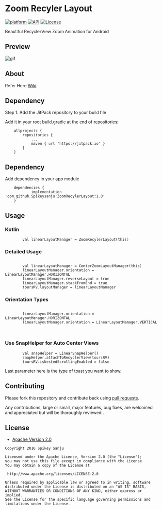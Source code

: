 # Zoom Recyler Layout

[![platform](https://img.shields.io/badge/platform-Android-yellow.svg)](https://www.android.com)
[![API](https://img.shields.io/badge/API-11%2B-brightgreen.svg?style=flat)](https://android-arsenal.com/api?level=22)
[![License](https://img.shields.io/badge/license-Apache%202-4EB1BA.svg?style=flat-square)](https://www.apache.org/licenses/LICENSE-2.0.html)

Beautiful RecyclerView Zoom Animation for Android

## Preview
![gif](https://raw.githubusercontent.com/Spikeysanju/ZoomRecylerLayout/master/ezgif.com-video-to-gif.gif)

## About

Refer Here [Wiki](https://github.com/yadav-rahul/TastyToast/wiki)

## Dependency

Step 1. Add the JitPack repository to your build file

Add it in your root build.gradle at the end of repositories:



```
	allprojects {
		repositories {
			...
			maven { url 'https://jitpack.io' }
		}
	}

```

## Dependency

Add dependency in your app module

```
	dependencies {
	        implementation 'com.github.Spikeysanju:ZoomRecylerLayout:1.0'
	}

```

## Usage

### Kotlin
```
        val linearLayoutManager = ZoomRecylerLayout(this)
```

### Detailed Usage
```

        val linearLayoutManager = CenterZoomLayoutManager(this)
        linearLayoutManager.orientation = LinearLayoutManager.HORIZONTAL
        linearLayoutManager.reverseLayout = true
        linearLayoutManager.stackFromEnd = true
        toursRV.layoutManager = linearLayoutManager
```
### Orientation Types
```

        linearLayoutManager.orientation = LinearLayoutManager.HORIZONTAL
        linearLayoutManager.orientation = LinearLayoutManager.VERTICAL

        
```

### Use SnapHelper for Auto Center Views
```
        val snapHelper = LinearSnapHelper()
        snapHelper.attachToRecyclerView(toursRV)
        toursRV.isNestedScrollingEnabled = false
```


Last parameter here is the type of toast you want to show.

## Contributing

Please fork this repository and contribute back using
[pull requests](https://github.com/Spikeysanju/ZoomRecylerLayout/pulls).

Any contributions, large or small, major features, bug fixes, are welcomed and appreciated
but will be thoroughly reviewed .

## License

* [Apache Version 2.0](http://www.apache.org/licenses/LICENSE-2.0.html)

```
Copyright 2016 Spikey Sanju

Licensed under the Apache License, Version 2.0 (the "License");
you may not use this file except in compliance with the License.
You may obtain a copy of the License at

 http://www.apache.org/licenses/LICENSE-2.0

Unless required by applicable law or agreed to in writing, software
distributed under the License is distributed on an "AS IS" BASIS,
WITHOUT WARRANTIES OR CONDITIONS OF ANY KIND, either express or implied.
See the License for the specific language governing permissions and
limitations under the License.
